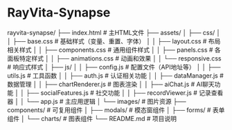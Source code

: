 # RayVita-Synapse

rayvita-synapse/
├── index.html                 # 主HTML文件
├── assets/
│   ├── css/
│   │   ├── base.css          # 基础样式（变量、重置、字体）
│   │   ├── layout.css        # 布局相关样式
│   │   ├── components.css    # 通用组件样式
│   │   ├── panels.css        # 各面板特定样式
│   │   ├── animations.css    # 动画和效果
│   │   └── responsive.css    # 响应式样式
│   ├── js/
│   │   ├── config.js         # 配置文件（API地址等）
│   │   ├── utils.js          # 工具函数
│   │   ├── auth.js           # 认证相关功能
│   │   ├── dataManager.js    # 数据管理
│   │   ├── chartRenderer.js  # 图表渲染
│   │   ├── aiChat.js         # AI聊天功能
│   │   ├── socialFeatures.js # 社交功能
│   │   ├── recordViewer.js   # 记录查看器
│   │   └── app.js            # 主应用逻辑
│   └── images/               # 图片资源
├── components/               # 可复用组件
│   ├── modals/              # 模态窗组件
│   ├── forms/               # 表单组件
│   └── charts/              # 图表组件
└── README.md                # 项目说明